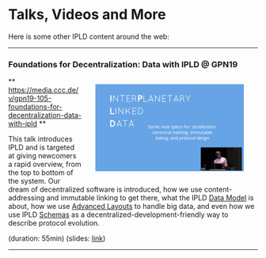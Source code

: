 Talks, Videos and More
======================

Here is some other IPLD content around the web:

---

### Foundations for Decentralization: Data with IPLD @ GPN19

<img src="./res/gpn19thumb.png" width=300 style="float: right; margin:1em 2em;">

** https://media.ccc.de/v/gpn19-105-foundations-for-decentralization-data-with-ipld **

This talk introduces IPLD and is targeted at giving newcomers a rapid overview, from the top to bottom of the system.
Our dream of decentralized software is introduced, how we use content-addressing and immutable linking to get there,
what the IPLD [Data Model](/data-model/) is about, how we use [Advanced Layouts](/advanced-layouts) to handle big data,
and even how we use IPLD [Schemas](https://specs.ipld.io/schemas/) as a decentralized-development-friendly way to describe protocol evolution.

(duration: 55min)
(slides: [link](https://slides.com/warpfork/ipld-gpn-2019/))

---
